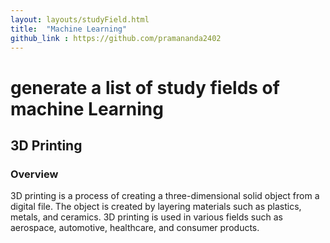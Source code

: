 ```yaml
---
layout: layouts/studyField.html
title:  "Machine Learning"
github_link : https://github.com/pramananda2402
---
```


# generate a list of study fields of machine Learning
## 3D Printing
### Overview
3D printing is a process of creating a three-dimensional solid object from a digital file. The object
is created by layering materials such as plastics, metals, and ceramics. 3D printing is
used in various fields such as aerospace, automotive, healthcare, and consumer products.

